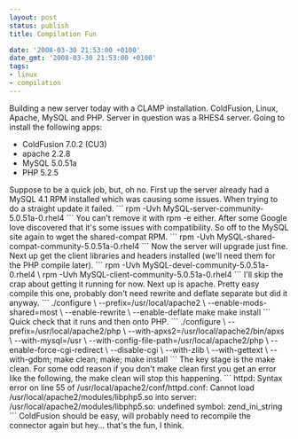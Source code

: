 ```yaml
---
layout: post
status: publish
title: Compilation Fun

date: '2008-03-30 21:53:00 +0100'
date_gmt: '2008-03-30 21:53:00 +0100'
tags:
- linux
- compilation
---
```

Building a new server today with a CLAMP installation. ColdFusion, Linux, Apache, MySQL and PHP.
Server in question was a RHES4 server. Going to install the following apps:
<ul>
<li>ColdFusion 7.0.2 (CU3)</li>
<li>apache 2.2.8</li>
<li>MySQL 5.0.51a</li>
<li>PHP 5.2.5</li>
</ul>
Suppose to be a quick job, but, oh no.
First up the server already had a MySQL 4.1 RPM installed which was causing some issues. When trying to do a straight update it failed.
```
rpm -Uvh MySQL-server-community-5.0.51a-0.rhel4
```
You can't remove it with rpm -e either. After some Google love discovered that it's some issues with compatibility. So off to the MySQL site again to wget the shared-compat RPM.
```
rpm -Uvh MySQL-shared-compat-community-5.0.51a-0.rhel4
```
Now the server will upgrade just fine. Next up get the client libraries and headers installed (we'll need them for the PHP compile later).
```
rpm -Uvh MySQL-devel-community-5.0.51a-0.rhel4 \
rpm -Uvh MySQL-client-community-5.0.51a-0.rhel4
```
I'll skip the crap about getting it running for now. Next up is apache.
Pretty easy compile this one, probably don't need rewrite and deflate separate but did it anyway.
```
./configure \
--prefix=/usr/local/apache2 \
--enable-mods-shared=most \
--enable-rewrite \
--enable-deflate
make
make install
```
Quick check that it runs and then onto PHP.
```
./configure \
--prefix=/usr/local/apache2/php \
--with-apxs2=/usr/local/apache2/bin/apxs \
--with-mysql=/usr \
--with-config-file-path=/usr/local/apache2/php \
--enable-force-cgi-redirect \
--disable-cgi \
--with-zlib \
--with-gettext \
--with-gdbm;
make clean;
make;
make install
```
The key stage is the make clean. For some odd reason if you don't make clean first you get an error like the following, the make clean will stop this happening.
```
httpd: Syntax error on line 55 of /usr/local/apache2/conf/httpd.conf: Cannot load /usr/local/apache2/modules/libphp5.so into server: /usr/local/apache2/modules/libphp5.so: undefined symbol: zend_ini_string
```
ColdFusion should be easy, will probably need to recompile the connector again but hey... that's the fun, I think.
